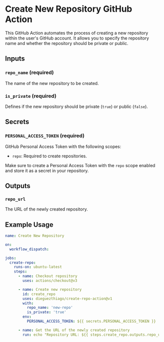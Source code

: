 # Create New Repository GitHub Action

This GitHub Action automates the process of creating a new repository within the user's GitHub account. It allows you to specify the repository name and whether the repository should be private or public.

## Inputs

### `repo_name` (required)

The name of the new repository to be created.

### `is_private` (required)

Defines if the new repository should be private (`true`) or public (`false`).

## Secrets

### `PERSONAL_ACCESS_TOKEN` (required)

GitHub Personal Access Token with the following scopes:
- `repo`: Required to create repositories.

Make sure to create a Personal Access Token with the `repo` scope enabled and store it as a secret in your repository.

## Outputs

### `repo_url`

The URL of the newly created repository.

## Example Usage

```yaml
name: Create New Repository

on:
  workflow_dispatch:

jobs:
  create-repo:
    runs-on: ubuntu-latest
    steps:
      - name: Checkout repository
        uses: actions/checkout@v3

      - name: Create new repository
        id: create_repo
        uses: dieguezthiago/create-repo-action@v1
        with:
          repo_name: 'new-repo'
          is_private: 'true'
        env:
          PERSONAL_ACCESS_TOKEN: ${{ secrets.PERSONAL_ACCESS_TOKEN }}

      - name: Get the URL of the newly created repository
        run: echo "Repository URL: ${{ steps.create_repo.outputs.repo_url }}"
